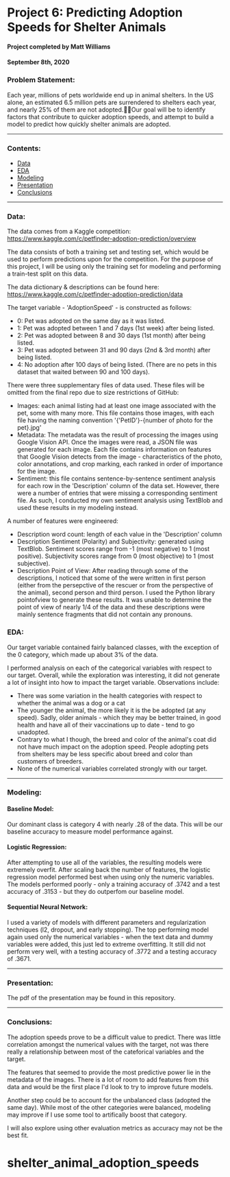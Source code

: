 # Project 6: Predicting Adoption Speeds for Shelter Animals
#### Project completed by Matt Williams
#### September 8th, 2020
 
### Problem Statement:

Each year, millions of pets worldwide end up in animal shelters.  In the US alone, an estimated 6.5 million pets are surrendered to shelters each year, and nearly 25% of them are not adopted.Our goal will be to identify factors that contribute to quicker adoption speeds, and attempt to build a model to predict how quickly shelter animals are adopted.
 
---

### Contents:
- [Data](#Data)
- [EDA](#EDA)
- [Modeling](#Modeling)
- [Presentation](#Presentation)
- [Conclusions](#Conclusions)

---
### Data:

The data comes from a Kaggle competition: https://www.kaggle.com/c/petfinder-adoption-prediction/overview 

The data consists of both a training set and testing set, which would be used to perform predictions upon for the competition. For the purpose of this project, I will be using only the training set for modeling and performing a train-test split on this data. 

The data dictionary & descriptions can be found here: https://www.kaggle.com/c/petfinder-adoption-prediction/data 

The target variable - 'AdoptionSpeed' - is constructed as follows:

- 0: Pet was adopted on the same day as it was listed.
- 1: Pet was adopted between 1 and 7 days (1st week) after being listed.
- 2: Pet was adopted between 8 and 30 days (1st month) after being listed.
- 3: Pet was adopted between 31 and 90 days (2nd & 3rd month) after being listed.
- 4: No adoption after 100 days of being listed. (There are no pets in this dataset that waited between 90 and 100 days).

There were three supplementary files of data used. These files will be omitted from the final repo due to size restrictions of GitHub:

- Images: each animal listing had at least one image associated with the pet, some with many more.  This file contains those images, with each file having the naming convention '{'PetID'}-{number of photo for the pet}.jpg'
- Metadata: The metadata was the result of processing the images using Google Vision API. Once the images were read, a JSON file was generated for each image. Each file contains information on features that Google Vision detects from the image - characteristics of the photo, color annotations, and crop marking, each ranked in order of importance for the image. 
- Sentiment: this file contains sentence-by-sentence sentiment analysis for each row in the 'Description' column of the data set. However, there were a number of entries that were missing a corresponding sentiment file. As such, I conducted my own sentiment analysis using TextBlob and used these results in my modeling instead. 

A number of features were engineered:

- Description word count: length of each value in the 'Description' column
- Description Sentiment (Polarity) and Subjectivity: generated using TextBlob. Sentiment scores range from -1 (most negative) to 1 (most positive). Subjectivity scores range from 0 (most objective) to 1 (most subjective). 
- Description Point of View: After reading through some of the descriptions, I noticed that some of the were written in first person (either from the persepctive of the rescuer or from the perspective of the animal), second person and third person. I used the Python library pointofview to generate these results. It was unable to determine the point of view of nearly 1/4 of the data and these descriptions were mainly sentence fragments that did not contain any pronouns.
 
### EDA:

Our target variable contained fairly balanced classes, with the exception of the 0 category, which made up about 3% of the data. 

I performed analysis on each of the categorical variables with respect to our target. Overall, while the exploration was interesting, it did not generate a lot of insight into how to impact the target variable. Observations include:
- There was some variation in the health categories with respect to whether the animal was a dog or a cat
- The younger the animal, the more likely it is the be adopted (at any speed). Sadly, older animals - which they may be better trained, in good health and have all of their vaccinations up to date - tend to go unadopted. 
- Contrary to what I though, the breed and color of the animal's coat did not have much impact on the adoption speed. People adopting pets from shelters may be less specific about breed and color than customers of breeders.
- None of the numerical variables correlated strongly with our target.  


---

### Modeling:

#### Baseline Model:
Our dominant class is category 4 with nearly .28 of the data. This will be our baseline accuracy to measure model performance against. 

#### Logistic Regression:
After attempting to use all of the variables, the resulting models were extremely overfit. After scaling back the number of features, the logistic regression model performed best when using only the numeric variables. The models performed poorly - only a training accuracy of .3742 and a test accuracy of .3153 - but they do outperfom our baseline model. 
 
#### Sequential Neural Network: 
I used a variety of models with different parameters and regularization techniques (l2, dropout, and early stopping). The top performing model again used only the numerical variables - when the text data and dummy variables were added, this just led to extreme overfitting. It still did not perform very well, with a testing accuracy of .3772 and a testing accuracy of .3671. 


---

### Presentation:

The pdf of the presentation may be found in this repository.  

---

### Conclusions:

The adoption speeds prove to be a difficult value to predict. There was little correlation amongst the numerical values with the target, not was there really a relationship between most of the cateforical variables and the target. 

The features that seemed to provide the most predictive power lie in the metadata of the images. There is a lot of room to add features from this data and would be the first place I'd look to try to improve future models. 
 
Another step could be to account for the unbalanced class (adopted the same day). While most of the other categories were balanced, modeling may improve if I use some tool to artifically boost that category. 

I will also explore using other evaluation metrics as accuracy may not be the best fit. 
 
 
 

# shelter_animal_adoption_speeds
